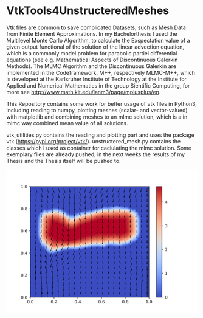# VtkTools4UnstructeredMeshes
Vtk files are common to save complicated Datasets, such as Mesh Data from Finite Element Approximations. In my Bachelorthesis I used the Multilevel Monte Carlo Algorithm, to calculate the Exspectation value of a given output functional of the solution of the linear advection equation, which is a commonly model problem for parabolic partiel differential equations (see e.g. Mathematical Aspects of Discontinuous Galerkin Methods). 
The MLMC Algorithm and the Discontinuous Galerkin are implemented in the Codeframework, M++, respectively MLMC-M++, which is developed at the Karlsruher Institute of Technology at the Institute for Applied and Numerical Mathematics in the group Sientific Computing, for more see http://www.math.kit.edu/ianm3/page/mplusplus/en.

This Repository contains some work for better usage of vtk files in Python3, including reading to numpy, plotting meshes (scalar- and vector-valued) with matplotlib and combining meshes to an mlmc solution, which is a in mlmc way combined mean value of all solutions.

vtk_utilities.py contains the reading and plotting part and uses the package vtk (https://pypi.org/project/vtk/).
unstructered_mesh.py contains the classes which I used as container for caclulating the mlmc solution.
Some exemplary files are already pushed, in the next weeks the results of my Thesis and the Thesis itself will be pushed to.

![Plotting Example](/plot7.png)

